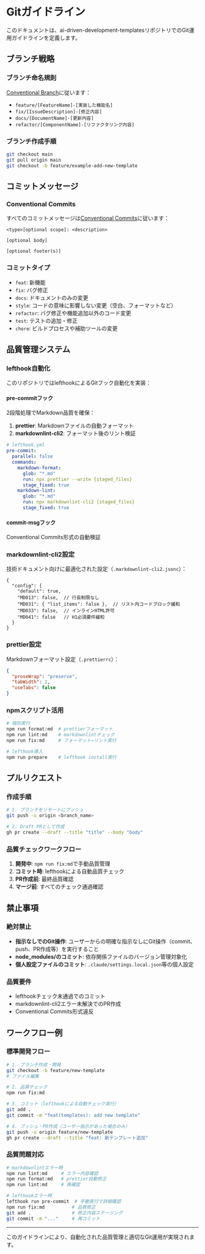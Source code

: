 # Gitガイドライン

このドキュメントは、ai-driven-development-templatesリポジトリでのGit運用ガイドラインを定義します。

## ブランチ戦略

### ブランチ命名規則

[Conventional Branch](https://conventional-branch.github.io/)に従います：

- `feature/[FeatureName]-[実装した機能名]`
- `fix/[IssueDescription]-[修正内容]`
- `docs/[DocumentName]-[更新内容]`
- `refactor/[ComponentName]-[リファクタリング内容]`

### ブランチ作成手順

```bash
git checkout main
git pull origin main
git checkout -b feature/example-add-new-template
```

## コミットメッセージ

### Conventional Commits

すべてのコミットメッセージは[Conventional Commits](https://www.conventionalcommits.org/)に従います：

```
<type>[optional scope]: <description>

[optional body]

[optional footer(s)]
```

### コミットタイプ

- `feat`: 新機能
- `fix`: バグ修正
- `docs`: ドキュメントのみの変更
- `style`: コードの意味に影響しない変更（空白、フォーマットなど）
- `refactor`: バグ修正や機能追加以外のコード変更
- `test`: テストの追加・修正
- `chore`: ビルドプロセスや補助ツールの変更

## 品質管理システム

### lefthook自動化

このリポジトリではlefthookによるGitフック自動化を実装：

#### pre-commitフック
2段階処理でMarkdown品質を確保：

1. **prettier**: Markdownファイルの自動フォーマット
2. **markdownlint-cli2**: フォーマット後のリント検証

```yaml
# lefthook.yml
pre-commit:
  parallel: false
  commands:
    markdown-format:
      glob: "*.md"
      run: npx prettier --write {staged_files}
      stage_fixed: true
    markdown-lint:
      glob: "*.md"
      run: npx markdownlint-cli2 {staged_files}
      stage_fixed: true
```

#### commit-msgフック
Conventional Commits形式の自動検証

### markdownlint-cli2設定

技術ドキュメント向けに最適化された設定（`.markdownlint-cli2.jsonc`）：

```jsonc
{
  "config": {
    "default": true,
    "MD013": false,  // 行長制限なし
    "MD031": { "list_items": false },  // リスト内コードブロック緩和
    "MD033": false,  // インラインHTML許可
    "MD041": false   // H1必須要件緩和
  }
}
```

### prettier設定

Markdownフォーマット設定（`.prettierrc`）：

```json
{
  "proseWrap": "preserve",
  "tabWidth": 2,
  "useTabs": false
}
```

### npmスクリプト活用

```bash
# 個別実行
npm run format:md  # prettierフォーマット
npm run lint:md    # markdownlintチェック
npm run fix:md     # フォーマット→リント実行

# lefthook導入
npm run prepare    # lefthook install実行
```

## プルリクエスト

### 作成手順

```bash
# 1. ブランチをリモートにプッシュ
git push -u origin <branch_name>

# 2. Draft PRとして作成
gh pr create --draft --title "title" --body "body"
```

### 品質チェックワークフロー

1. **開発中**: `npm run fix:md`で手動品質管理
2. **コミット時**: lefthookによる自動品質チェック
3. **PR作成前**: 最終品質確認
4. **マージ前**: すべてのチェック通過確認

## 禁止事項

### 絶対禁止

- **指示なしでのGit操作**: ユーザーからの明確な指示なしにGit操作（commit、push、PR作成等）を実行すること
- **node_modules/のコミット**: 依存関係ファイルのバージョン管理対象化
- **個人設定ファイルのコミット**: `.claude/settings.local.json`等の個人設定

### 品質要件

- lefthookチェック未通過でのコミット
- markdownlint-cli2エラー未解決でのPR作成
- Conventional Commits形式違反

## ワークフロー例

### 標準開発フロー

```bash
# 1. ブランチ作成・開発
git checkout -b feature/new-template
# ファイル編集

# 2. 品質チェック
npm run fix:md

# 3. コミット（lefthookによる自動チェック実行）
git add .
git commit -m "feat(templates): add new template"

# 4. プッシュ・PR作成（ユーザー指示があった場合のみ）
git push -u origin feature/new-template
gh pr create --draft --title "feat: 新テンプレート追加"
```

### 品質問題対応

```bash
# markdownlintエラー時
npm run lint:md     # エラー内容確認
npm run format:md   # prettier自動修正
npm run lint:md     # 再確認

# lefthookエラー時
lefthook run pre-commit  # 手動実行で詳細確認
npm run fix:md          # 品質修正
git add .               # 修正内容ステージング
git commit -m "..."     # 再コミット
```

---

このガイドラインにより、自動化された品質管理と適切なGit運用が実現されます。